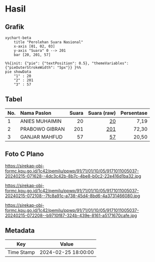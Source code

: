 # Hasil

## Grafik

```mermaid
xychart-beta
    title "Perolehan Suara Nasional"
    x-axis [01, 02, 03]
    y-axis "Suara" 0 --> 201
    bar [20, 201, 57]
```

```mermaid
%%{init: {"pie": {"textPosition": 0.5}, "themeVariables": {"pieOuterStrokeWidth": "5px"}} }%%
pie showData
    "1" : 20
    "2" : 201
    "3" : 57
```

## Tabel

| No. | Nama Paslon    | Suara | Suara (raw) | Persentase |
|:--- |:-------------- | -----:| -----------:| ----------:|
| 1   | ANIES MUHAIMIN | 20    | [20][p-1]   | 7,19       |
| 2   | PRABOWO GIBRAN | 201   | [201][p-2]  | 72,30      |
| 3   | GANJAR MAHFUD  | 57    | [57][p-3]   | 20,50      |


[p-1]: https://github.com/gigit-pemilu/pemilu-2024/blob/main/pilpres/hitung-suara/sub/91-papua/sub/71-kota-jayapura/sub/01-jayapura-utara/sub/1005-tanjung-ria/sub/037-tps/sub/paslon-1.txt
[p-2]: https://github.com/gigit-pemilu/pemilu-2024/blob/main/pilpres/hitung-suara/sub/91-papua/sub/71-kota-jayapura/sub/01-jayapura-utara/sub/1005-tanjung-ria/sub/037-tps/sub/paslon-2.txt
[p-3]: https://github.com/gigit-pemilu/pemilu-2024/blob/main/pilpres/hitung-suara/sub/91-papua/sub/71-kota-jayapura/sub/01-jayapura-utara/sub/1005-tanjung-ria/sub/037-tps/sub/paslon-3.txt

## Foto C Plano

https://sirekap-obj-formc.kpu.go.id/1c42/pemilu/ppwp/91/71/01/10/05/9171011005037-20240215-071628--4dc3c42b-8b7c-4be8-b0c2-22e416d1ba32.jpg

https://sirekap-obj-formc.kpu.go.id/1c42/pemilu/ppwp/91/71/01/10/05/9171011005037-20240215-072108--7fc8a91c-a738-45d4-8bd6-4a3731466080.jpg

https://sirekap-obj-formc.kpu.go.id/1c42/pemilu/ppwp/91/71/01/10/05/9171011005037-20240215-072208--b9710f87-324b-439e-8161-a5171670cafe.jpg


## Metadata

| Key        | Value               |
| ---------- | ------------------- |
| Time Stamp | 2024-02-25 18:00:00 |



